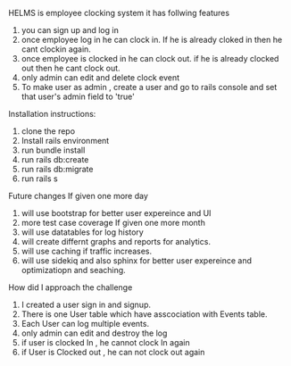 HELMS is employee clocking system it has follwing features

1) you can sign up and log in
2) once employee log in he can clock in. If he is already cloked in then he cant clockin again.
3) once employee is clocked in he can clock out. if he is already clocked out then he cant clock out.
4) only admin can edit and delete clock event
5) To make user as admin , create a user and go to rails console and set that user's admin field to 'true'


Installation instructions:

1) clone the repo
2) Install rails environment
3) run bundle install
4) run rails db:create
5) run rails db:migrate
6) run rails s


Future changes
If given one more day
1) will use bootstrap for better user expereince and UI
2) more test case coverage
If given one more month
1) will use datatables for log history
2) will create differnt graphs and reports for analytics.
3) will use caching if traffic increases.
4) will use sidekiq and also sphinx for better user expereince and optimizatiopn and seaching.

How did I approach the challenge
1) I created a user sign in and signup. 
2) There is one User table which have asscociation with Events table.
3) Each User can log multiple events.
4) only admin can edit and destroy the log
5) if user is clocked In , he cannot clock In again
6) if User is Clocked out , he can not clock out again



